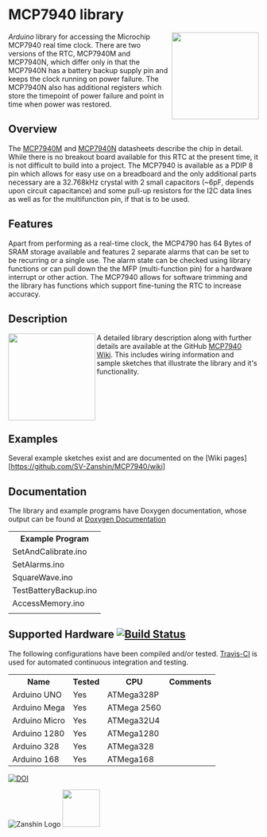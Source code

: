 # MCP7940 library
<img src="https://github.com/SV-Zanshin/MCP7940/blob/master/Images/MCP7940M-PDIP-8.png" width="175" align="right"/> *Arduino* library for accessing the Microchip MCP7940 real time clock. There are two versions of the RTC, MCP7940M and MCP7940N, which differ only in that the MCP7940N has a battery backup supply pin and keeps the clock running on power failure. The MCP7940N also has additional registers which store the timepoint of power failure and point in time when power was restored.

## Overview
The [MCP7940M](http://ww1.microchip.com/downloads/en/DeviceDoc/20002292B.pdf) and [MCP7940N](http://ww1.microchip.com/downloads/en/DeviceDoc/20005010F.pdf) datasheets describe the chip in detail. While there is no breakout board available for this RTC at the present time, it is not difficult to build into a project. The MCP7940 is available as a PDIP 8 pin which allows for easy use on a breadboard and the only additional parts necessary are a 32.768kHz crystal with 2 small capacitors (~6pF, depends upon circuit capacitance) and some pull-up resistors for the I2C data lines as well as for the multifunction pin, if that is to be used.

## Features
Apart from performing as a real-time clock, the MCP4790 has 64 Bytes of SRAM storage available and features 2 separate alarms that can be set to be recurring or a single use. The alarm state can be checked using library functions or can pull down the the MFP (multi-function pin) for a hardware interrupt or other action.
The MCP7940 allows for software trimming and the library has functions which support fine-tuning the RTC to increase accuracy.

## Description
<img src="https://github.com/SV-Zanshin/MCP7940/blob/master/Images/MCP7940_bb.png" width="175px" align="left" /> A detailed library description along with further details are available at the GitHub [MCP7940 Wiki](https://github.com/SV-Zanshin/MCP7940/wiki). This includes wiring information and sample sketches that illustrate the library and it's functionality.
</br></br></br></br></br></br>
  
## Examples
Several example sketches exist and are documented on the [Wiki pages][https://github.com/SV-Zanshin/MCP7940/wiki]
## Documentation
The library and example programs have Doxygen documentation, whose output can be found at [Doxygen Documentation](https://sv-zanshin.github.io/MCP7940/html/index.html)  

<Table>
<th>Example Program</th>
<tr><td>SetAndCalibrate.ino</td></tr>
<tr><td>SetAlarms.ino</td></tr>
<tr><td>SquareWave.ino</td></tr>
<tr><td>TestBatteryBackup.ino</td></tr>
<tr><td>AccessMemory.ino</td></tr>
<tr><td></td></tr>
</Table>

## Supported Hardware [![Build Status](https://travis-ci.org/SV-Zanshin/MCP7940.svg?branch=master)](https://travis-ci.org/SV-Zanshin/MCP7940)
The following configurations have been compiled and/or tested. [Travis-CI](https://travis-ci.org) is used for automated continuous integration and testing.

<table>
  <th>Name</th>
  <th>Tested</th>
  <th>CPU</th>
  <th>Comments</th>
  <tr>
    <td>Arduino UNO</td>
    <td>Yes</td>
    <td>ATMega328P</td>
    <td></td>
  <tr>
  <tr>
    <td>Arduino Mega</td>
    <td>Yes</td>
    <td>ATMega 2560</td>
    <td></td>
  <tr>
  <tr>
    <td>Arduino Micro</td>
    <td>Yes</td>
    <td>ATMega32U4</td>
    <td></td>
  <tr>
  <tr>
    <td>Arduino 1280</td>
    <td>Yes</td>
    <td>ATMega1280</td>
    <td></td>
  <tr>
  <tr>
    <td>Arduino 328</td>
    <td>Yes</td>
    <td>ATMega328</td>
    <td></td>
  <tr>
  <tr>
    <td>Arduino 168</td>
    <td>Yes</td>
    <td>ATMega168</td>
    <td></td>
  <tr>
</table>    
    
[![DOI](https://www.zenodo.org/badge/98077572.svg)](https://www.zenodo.org/badge/latestdoi/98077572)

![Zanshin Logo](https://www.sv-zanshin.com/r/images/site/gif/zanshinkanjitiny.gif) <img src="https://www.sv-zanshin.com/r/images/site/gif/zanshintext.gif" width="75"/>
